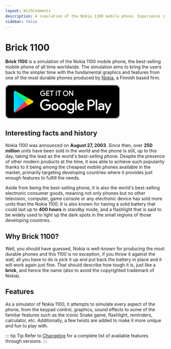 ```yaml
---
layout: WithComments
description: A simulation of the Nokia 1100 mobile phone. Experience it on your smartphone/web browser
sidebar: false
---
```


# Brick 1100

<a-social />

**Brick 1100** is a simulation of the Nokia 1100 mobile phone, the best-selling mobile phone of all time worldwide. The simulation aims to bring the users back to the simpler time with the fundamental graphics and features from one of the most durable phones produced by [Nokia](https://en.wikipedia.org/wiki/Nokia), a Finnish based firm.

<div class="access">
  <a href="https://play.google.com/store/apps/details?id=com.visnalize.brick1100" target="_blank">
    <img src="/assets/access-store.png" alt="Play Store" />
  </a>
</div>

## Interesting facts and history

Nokia 1100 was announced on **August 27, 2003**. Since then, over **250 million** units have been sold in the world and the phone is still, up to this day, taking the lead as the world's best-selling phone. Despite the presence of other modern products at the time, it was able to achieve such popularity thanks to it being among the cheapest mobile phones available in the market, primarily targeting developing countries where it provides just enough features to fulfill the needs.

Aside from being the best-selling phone, it is also the world's best-selling electronic consumer goods, meaning not only phones but no other television, computer, game console or any electronic device has sold more units than the Nokia 1100. It is also known for having a solid battery that could last up to **400 hours** in standby mode, and a flashlight that is said to be widely used to light up the dark spots in the small regions of those developing countries.

## Why Brick 1100?

Well, you should have guessed, Nokia is well-known for producing the most durable phones and this 1100 is no exception, if you throw it against the wall, all you have to do is pick it up and put back the battery in place and it will work again just fine. That should describe how tough it is, just like a **brick**, and hence the name (also to avoid the copyrighted trademark of Nokia).

## Features

As a simulator of Nokia 1100, it attempts to simulate every aspect of the phone, from the keypad control, graphics, sound effects to some of the familiar features such as the iconic Snake game, flashlight, reminders, calculator, etc. Additionally, a few twists are added to make it more unique and fun to play with.

::: tip Tip
Refer to [Changelog](./changelog.md) for a complete list of available features through versions.
:::
